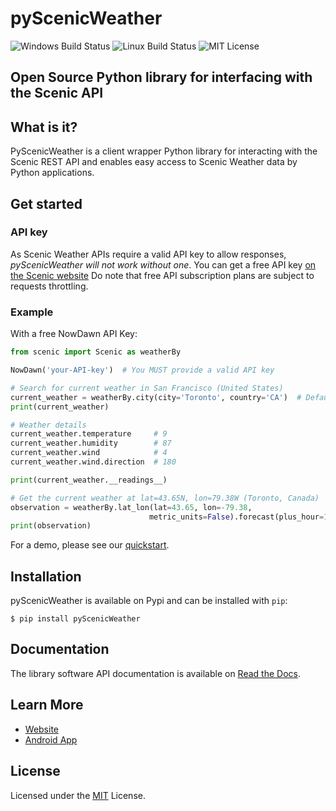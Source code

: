 # pyScenicWeather

![Windows Build Status](https://github.com/ScenicWeather/pyScenicWeather/workflows/Windows/badge.svg)
![Linux Build Status](https://github.com/ScenicWeather/pyScenicWeather/workflows/Linux/badge.svg)
![MIT License](https://img.shields.io/github/license/ScenicWeather/pyScenicWeather)

## Open Source Python library for interfacing with the Scenic API

## What is it?

PyScenicWeather is a client wrapper Python library for interacting with the Scenic REST API and enables easy access to Scenic Weather data by Python applications.

## Get started

### API key

As Scenic Weather APIs require a valid API key to allow responses, *pyScenicWeather will not work without one*.
You can get a free API key [on the Scenic website](https://scenicdata.com/register)
Do note that free API subscription plans are subject to requests throttling.

### Example

With a free NowDawn API Key:

```python
from scenic import Scenic as weatherBy

NowDawn('your-API-key')  # You MUST provide a valid API key

# Search for current weather in San Francisco (United States)
current_weather = weatherBy.city(city='Toronto', country='CA')  # Defaults to current weather measurement
print(current_weather)

# Weather details
current_weather.temperature     # 9
current_weather.humidity        # 87
current_weather.wind            # 4
current_weather.wind.direction  # 180

print(current_weather.__readings__)

# Get the current weather at lat=43.65N, lon=79.38W (Toronto, Canada)
observation = weatherBy.lat_lon(lat=43.65, lon=-79.38,
                               metric_units=False).forecast(plus_hour=1)
print(observation)
```

For a demo, please see our [quickstart](https://github.com/ScenicWeather/pyScenicWeather/blob/master/example/example.py).

##  Installation

pyScenicWeather is available on Pypi and can be installed with `pip`:

```shell
$ pip install pyScenicWeather
```

## Documentation

The library software API documentation is available on [Read the Docs](https://api.scenicdata.com/docs).

## Learn More

* [Website](https://www.scenicdata.com/)
* [Android App](https://play.google.com/store/apps/details?id=scenic.weather.v1)

## License

Licensed under the [MIT](https://github.com/ScenicWeather/pyScenicWeather/blob/master/LICENSE) License.